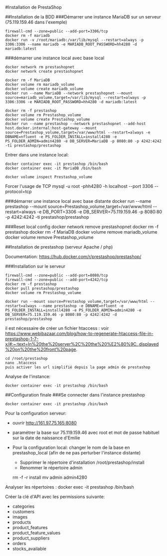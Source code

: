 #Installation de PrestaShop

##Installation de la BDD
###Démarrer une instance MariaDB sur un serveur (75.119.159.46 dans l'exemple)

    firewall-cmd --zone=public --add-port=3306/tcp
    docker rm -f mariadb
    docker run -v /root/mariadb:/var/lib/mysql --restart=always -p 3306:3306 --name mariadb -e MARIADB_ROOT_PASSWORD=hh4280 -d mariadb:latest

###démarrer une instance local avec base local

    docker network rm prestashopnet
    docker network create prestashopnet

    docker rm -f MariaDB
    docker volume rm mariadb_volume
    docker volume create mariadb_volume
    docker run --name MariaDB --network prestashopnet --mount source=mariadb_volume,target=/var/lib/mysql --restart=always -p 3306:3306 -e MARIADB_ROOT_PASSWORD=hh4280 -d mariadb:latest

    docker rm -f prestashop
    docker volume rm Prestashop_volume
    docker volume create Prestashop_volume
    docker run --name prestashop --network prestashopnet --add-host host.docker.internal:host-gateway --mount source=Prestashop_volume,target=/var/www/html --restart=always -e DBNAME=nfluent -e PS_FOLDER_INSTALL=install4280 -e PS_FOLDER_ADMIN=admin4280 -e DB_SERVER=MariaDB -p 8080:80 -p 4242:4242 -ti prestashop/prestashop


Entrer dans une instance local:

    docker container exec -it prestashop /bin/bash
    docker container exec -it MariaDB /bin/bash

    docker volume inspect Prestashop_volume

Forcer l'usage de TCP
    mysql -u root -phh4280 -h localhost --port 3306 --protocol=tcp



###démarrer une instance local avec base distante
    docker run --name prestashop --mount source=Prestashop_volume,target=/var/www/html --restart=always -e DB_PORT=3306 -e DB_SERVER=75.119.159.46 -p 8080:80 -p 4242:4242 -ti prestashop/prestashop


###Reset local config
    docker network remove prestashopnet
    docker rm -f prestashop
    docker rm -f MariaDB
    docker volume remove mariadb_volume
    docker volume remove Prestashop_volume


##Installation de prestashop (serveur Apache / php)

Documentation: https://hub.docker.com/r/prestashop/prestashop/

###Installation sur le serveur

    firewall-cmd --zone=public --add-port=8080/tcp
    firewall-cmd --zone=public --add-port=4242/tcp
    docker rm -f prestashop
    docker pull prestashop/prestashop
    docker volume rm Prestashop_volume

    docker run --mount source=Prestashop_volume,target=/var/www/html --restart=always --name prestashop -e DBNAME=nfluent -e PS_FOLDER_INSTALL=install4280 -e PS_FOLDER_ADMIN=admin4280 -e DB_SERVER=75.119.159.46 -p 8080:80 -p 4242:4242 -d prestashop/prestashop

il est nécessaire de créer un fichier htaccess : voir https://www.webibazaar.com/blog/how-to-regenerate-htaccess-file-in-prestashop-1-7-x/#:~:text=In%20the%20server%2C%20the%20%E2%80%9C.,displayed%20on%20the%20front%20page.

    cd /root/prestashop
    nano .htaccess
    puis activer les url simplifié depuis la page admin de prestashop



Analyse de l'instance:

    docker container exec -it prestashop /bin/bash

##Configuration finale
###Se connecter dans l'instance prestashop

    docker container exec -it prestashop /bin/bash

Pour la configuration serveur:

  - ouvrir http://161.97.75.165:8080
  - paramétrer la base sur 75.119.159.46 avec root et mot de passe habituel sur la date de naissance d'Emilie


  - Pour la configuration local: changer le nom de la base en prestashop_local (afin de ne pas perturber l'instance distante)

    - Supprimer le répertoire d'installation /root/prestashop/install
    - Renommer le répertoire admin


    rm -f -r install
    mv admin admin4280

Analyser les répertoires : docker exec -it prestashop /bin/bash


Créer la clé d'API avec les permissions suivante:
 - categories
 - customers
 - images
 - products
 - product_features
 - product_feature_values
 - product_suppliers
 - orders
 - stocks_available

